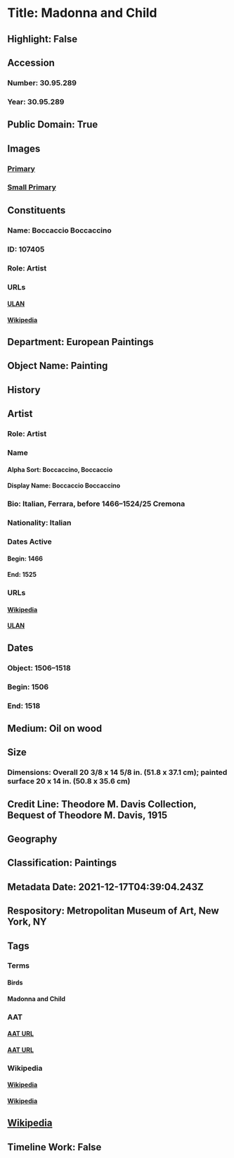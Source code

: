 # Title: Madonna and Child
## Highlight: False
## Accession
### Number: 30.95.289
### Year: 30.95.289
## Public Domain: True
## Images
### [Primary](https://images.metmuseum.org/CRDImages/ep/original/EP258.jpg)
### [Small Primary](https://images.metmuseum.org/CRDImages/ep/web-large/EP258.jpg)
## Constituents
### Name: Boccaccio Boccaccino
### ID: 107405
### Role: Artist
### URLs
#### [ULAN](http://vocab.getty.edu/page/ulan/500012359)
#### [Wikipedia](https://www.wikidata.org/wiki/Q721349)
## Department: European Paintings
## Object Name: Painting
## History
## Artist
### Role: Artist
### Name
#### Alpha Sort: Boccaccino, Boccaccio
#### Display Name: Boccaccio Boccaccino
### Bio: Italian, Ferrara, before 1466–1524/25 Cremona
### Nationality: Italian
### Dates Active
#### Begin: 1466
#### End: 1525
### URLs
#### [Wikipedia](https://www.wikidata.org/wiki/Q721349)
#### [ULAN](http://vocab.getty.edu/page/ulan/500012359)
## Dates
### Object: 1506–1518
### Begin: 1506
### End: 1518
## Medium: Oil on wood
## Size
### Dimensions: Overall 20 3/8 x 14 5/8 in. (51.8 x 37.1 cm); painted surface 20 x 14 in. (50.8 x 35.6 cm)
## Credit Line: Theodore M. Davis Collection, Bequest of Theodore M. Davis, 1915
## Geography
## Classification: Paintings
## Metadata Date: 2021-12-17T04:39:04.243Z
## Respository: Metropolitan Museum of Art, New York, NY
## Tags
### Terms
#### Birds
#### Madonna and Child
### AAT
#### [AAT URL](http://vocab.getty.edu/page/aat/300266506)
#### [AAT URL](http://vocab.getty.edu/page/ia/901000052)
### Wikipedia
#### [Wikipedia]()
#### [Wikipedia]()
## [Wikipedia](https://www.wikidata.org/wiki/Q19912516)
## Timeline Work: False